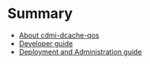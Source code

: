 # Summary

* [About cdmi-dcache-qos](README.md)
* [Developer guide](doc/developer.md)
* [Deployment and Administration guide](doc/admin.md)